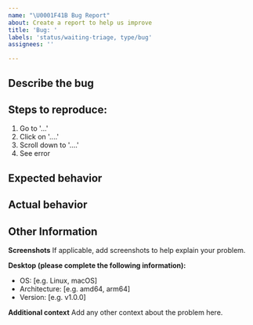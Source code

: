 ```yaml
---
name: "\U0001F41B Bug Report"
about: Create a report to help us improve
title: 'Bug: '
labels: 'status/waiting-triage, type/bug'
assignees: ''

---
```


## Describe the bug
<!-- A clear and concise description of what the bug is. -->

## Steps to reproduce:
1. Go to '...'
2. Click on '....'
3. Scroll down to '....'
4. See error

## Expected behavior
<!-- A clear and concise description of what you expected to happen. -->

## Actual behavior
<!-- A clear and concise description of what happens instead of the expected behavior. -->

## Other Information
**Screenshots**
If applicable, add screenshots to help explain your problem.

**Desktop (please complete the following information):**
 - OS: [e.g. Linux, macOS]
 - Architecture: [e.g. amd64, arm64]
 - Version: [e.g. v1.0.0]

**Additional context**
Add any other context about the problem here.
